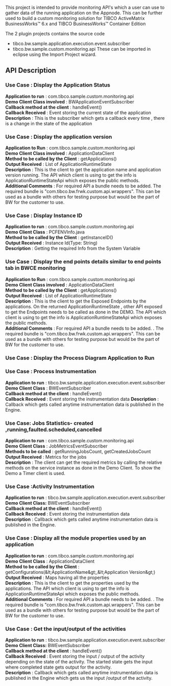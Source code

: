       
This project is intended to provide monitoring API's which a user can use to gather data of the running application on the Appnode. This can be further used to build a custom monitoring solution for TIBCO ActiveMatrix BusinessWorks™ 6.x and TIBCO BusinessWorks™ Container Edition

The 2 plugin projects contains the source code 
* tibco.bw.sample.application.execution.event.subscriber
* tibco.bw.sample.custom.monitoring.api
These can be imported in eclipse using the Import Project wizard.

## API Description

### Use Case : Display the Application Status
**Application to run** : com.tibco.sample.custom.monitoring.api  
**Demo Client Class involved** : BWApplicationEventSubscriber  
**Callback method at the client** : handleEvent()   
**Callback Received** : Event storing the current state of the application   
**Description** : This is the subscriber which gets a callback every time , there is a change in the state of the application

### Use Case : Display the application version 
**Application to Run** : com.tibco.sample.custom.monitoring.api  
**Demo Client Class involved** : ApplicationDataClient  
**Method to be called by the Client** : getApplications()  
**Output Received** : List of ApplicationRuntimeState  
**Description** : This is the client to get the application name and application version running. The API which client is using to get the info is ApplicationRuntimeStateApi which exposes the public methods.  
**Additional Comments** : For required API a bundle needs to be added. The required bundle is &quot;com.tibco.bw.frwk.custom.api.wrappers&quot;. This can be used as a bundle with others for testing purpose but would be the part of BW for the customer to use.

### Use Case :  Display Instance ID
**Application to run** : com.tibco.sample.custom.monitoring.api  
**Demo Client Class** : PCFENVInfo.java  
**Method to be called by the Client** : getInstanceID()  
**Output Received** : Instance Id(Type: String)  
**Description** : Getting the required Info from the System Variable

### Use Case : Display the end points details similar to end points tab in BWCE monitoring
 **Application to Run** : com.tibco.sample.custom.monitoring.api  
 **Demo Client Class involved** : ApplicationDataClient  
 **Method to be called by the Client** : getApplications()  
 **Output Received** : List of ApplicationRuntimeState  
 **Description** : This is the client to get the Exposed Endpoints by the applications. On the returned ApplicationRuntimeState , other API exposed to get the Endpoints needs to be called as done in the DEMO. The API which client is using to get the info is ApplicationRuntimeStateApi which exposes the public methods.  
 **Additional Comments** : For required API a bundle needs to be added. . The required bundle is &quot;com.tibco.bw.frwk.custom.api.wrappers&quot;. This can be used as a bundle with others for testing purpose but would be the part of BW for the customer to use.   
 
 ### Use Case : Display the Process Diagram Application to Run 
 
 ### Use Case : Process Instrumentation
 **Application to run** : tibco.bw.sample.application.execution.event.subscriber  
 **Demo Client Class** : BWEventSubscriber  
 **Callback method at the client** : handleEvent()   
 **Callback Received** : Event storing the instrumentation data
 **Description** :  Callback which gets called anytime instrumentation data is published in the Engine.    
 
 ### Use Case: Jobs Statistics- created ,running,faulted.scheduled,cancelled 
 **Application to run** : com.tibco.sample.custom.monitoring.api  
 **Demo Client Class** : JobMetricsEventSubscriber  
 **Methods to be called** : getRunningJobsCount, getCreatedJobsCount  
 **Output Received** : Metrics for the jobs  
 **Description** : The client can get the required metrics by calling the relative methods on the service instance as done in the Demo Client. To show the Demo a Timer client is used.
 
### Use Case :Activity Instrumentation
**Application to run** : tibco.bw.sample.application.execution.event.subscriber  
**Demo Client Class:** BWEventSubscriber  
**Callback method at the client** : handleEvent()  
**Callback Received** : Event storing the instrumentation data  
**Description** :  Callback which gets called anytime instrumentation data is published in the Engine.

### Use Case : Display all the module properties used by an application 
**Application to run** : com.tibco.sample.custom.monitoring.api  
**Demo Client Class** : ApplicationDataClient  
**Method to be called by the Client** : getConfigurations(\&lt;ApplicationName\&gt;,\&lt;Application Version\&gt;)  
**Output Received** : Maps having all the properties  
**Description** : This is the client to get the properties used by the applications. The API which client is using to get the info is ApplicationRuntimeStateApi which exposes the public methods.   
**Additional Comments** : For required API a bundle needs to be added. . The required bundle is &quot;com.tibco.bw.frwk.custom.api.wrappers&quot;. This can be used as a bundle with others for testing purpose but would be the part of BW for the customer to use. 

### Use Case : Get the input/output of the activities 
**Application to run** : tibco.bw.sample.application.execution.event.subscriber  
**Demo Client Class:** BWEventSubscriber  
**Callback method at the client** : handleEvent()  
**Callback Received** : Event storing the input / output of the activity depending on the state of the activity. The started state gets the input where completed state gets output for the activity.  
**Description** :  Callback which gets called anytime instrumentation data is published in the Engine which gets us the input /output of the activity.
